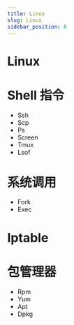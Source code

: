 ```yaml
---
title: Linux
slug: Linux
sidebar_position: 0
---
```



# Linux

# Shell 指令

- Ssh
- Scp
- Ps
- Screen
- Tmux
- Lsof

# 系统调用

- Fork
- Exec

# Iptable

# 包管理器

- Rpm
- Yum
- Apt
- Dpkg

